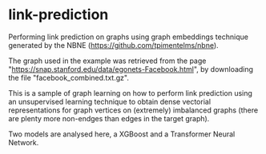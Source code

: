 # link-prediction
Performing link prediction on graphs using graph embeddings technique generated by the NBNE (https://github.com/tpimentelms/nbne).

The graph used in the example was retrieved from the page "https://snap.stanford.edu/data/egonets-Facebook.html", 
by downloading the file "facebook_combined.txt.gz".

This is a sample of graph learning on how to perform
link prediction using an unsupervised learning technique
to obtain dense vectorial representations for graph vertices
on (extremely) imbalanced graphs (there are plenty
more non-endges than edges in the target graph). 

Two models are analysed here, a XGBoost and a 
Transformer Neural Network.